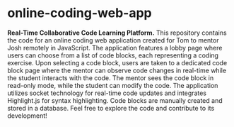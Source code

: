 # online-coding-web-app
**Real-Time Collaborative Code Learning Platform.**
 This repository contains the code for an online coding web application created for Tom to mentor Josh remotely in JavaScript. The application features a lobby page where users can choose from a list of code blocks, each representing a coding exercise. Upon selecting a code block, users are taken to a dedicated code block page where the mentor can observe code changes in real-time while the student interacts with the code. The mentor sees the code block in read-only mode, while the student can modify the code. The application utilizes socket technology for real-time code updates and integrates Highlight.js for syntax highlighting. Code blocks are manually created and stored in a database. Feel free to explore the code and contribute to its development!
